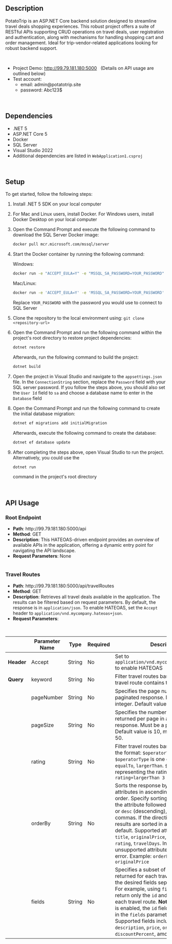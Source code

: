 ## Description

PotatoTrip is an ASP.NET Core backend solution designed to streamline travel deals shopping experiences. This robust project offers a suite of RESTful APIs supporting CRUD operations on travel deals, user registration and authentication, along with mechanisms for handling shopping cart and order management. Ideal for trip-vendor-related applications looking for robust backend support.

&nbsp;

- Project Demo: http://99.79.181.180:5000 &nbsp; (Details on API usage are outlined below)
- Test account:
  - email: admin@&#8203;potatotrip.site
  - password: Abc123$

&nbsp;

## Dependencies
* .NET 5
* ASP.NET Core 5
* Docker
* SQL Server
* Visual Studio 2022
* Additional dependencies are listed in `WebApplication1.csproj` 

&nbsp;

## Setup
To get started, follow the following steps:
1. Install .NET 5 SDK on your local computer
2. For Mac and Linux users, install Docker. For Windows users, install Docker Desktop on your local computer
3. Open the Command Prompt and execute the following command to download the SQL Server Docker image:

   ```bash
   docker pull mcr.microsoft.com/mssql/server
   ```

4. Start the Docker container by running the following command:

   Windows:

   ```bash
   docker run -e "ACCEPT_EULA=Y" -e "MSSQL_SA_PASSWORD=YOUR_PASSWORD" -p 1433:1433 -d mcr.microsoft.com/mssql/server
   ```

   Mac/Linux:

   ```bash
   docker run -e 'ACCEPT_EULA=Y' -e 'MSSQL_SA_PASSWORD=YOUR_PASSWORD' -p 1433:1433 -d mcr.microsoft.com/mssql/server
   ```

   Replace `YOUR_PASSWORD` with the password you would use to connect to SQL Server

5. Clone the repository to the local environment using: `git clone <repository-url>`
6. Open the Command Prompt and run the following command within the project's root directory to restore project dependencies:

    ```bash
    dotnet restore
    ```

    Afterwards, run the following command to build the project:

    ```bash
    dotnet build
    ```
   
7. Open the project in Visual Studio and navigate to the `appsettings.json` file. In the `ConnectionString` section, replace the `Password` field with your SQL server password. If you follow the steps above, you should also set the `User Id` field to `sa` and choose a database name to enter in the `Database` field
8. Open the Command Prompt and run the following command to create the initial database migration:

   ```bash
   dotnet ef migrations add initialMigration
   ```

   Afterwards, execute the following command to create the database:

   ```bash
   dotnet ef database update
   ```

9. After completing the steps above, open Visual Studio to run the project. Alternatively, you could use the
    
   ```bash
   dotnet run
   ```
   
   command in the project's root directory

&nbsp;

## API Usage
### Root Endpoint
- **Path**: http:&#8203;//99.79.181.180:5000/api
- **Method**: GET
- **Description**: This HATEOAS-driven endpoint provides an overview of available APIs in the application, offering a dynamic entry point for navigating the API landscape.
- **Request Parameters**: None

#

### Travel Routes
- **Path**: http:&#8203;//99.79.181.180:5000/api/travelRoutes
- **Method**: GET
- **Description**: Retrieves all travel deals available in the application. The results can be filtered based on request parameters. By default, the response is in `application/json`. To enable HATEOAS, set the `Accept` header to `application/vnd.mycompany.hateoas+json`.
- **Request Parameters**:

&nbsp;

|            | **Parameter Name** | **Type** | **Required** | **Description**                                                                                                                                                                                                                                                                                                                                                                                                                                                                                                                                  |
|------------|--------------------|----------|--------------|--------------------------------------------------------------------------------------------------------------------------------------------------------------------------------------------------------------------------------------------------------------------------------------------------------------------------------------------------------------------------------------------------------------------------------------------------------------------------------------------------------------------------------------------------|
| **Header** | Accept             | String   | No           | Set to `application/vnd.mycompany.hateoas+json` to enable HATEOAS                                                                                                                                                                                                                                                                                                                                                                                                                                                                                |
| **Query**  | keyword            | String   | No           | Filter travel routes based on if title of a travel route contains the keyword                                                                                                                                                                                                                                                                                                                                                                                                                                                                    |
|            | pageNumber         | String   | No           | Specifies the page number in a paginated response. Must be a positive integer. Default value is 1.                                                                                                                                                                                                                                                                                                                                                                                                                                               |
|            | pageSize           | String   | No           | Specifies the number of items to be returned per page in a paginated response. Must be a positive integer. Default value is 10, maximum value is 50.                                                                                                                                                                                                                                                                                                                                                                                             |
|            | rating             | String   | No           | Filter travel routes based on rating. Use the format: `$operatorType $value`. `$operatorType` is one of `lessThan`, `equalTo`, `largerThan`. `$value` is an integer representing the rating. Example: `rating=largerThan 3`                                                                                                                                                                                                                                                                                                                      |
|            | orderBy            | String   | No           | Sorts the response by specified attributes in ascending or descending order. Specify sorting criteria by using the attribute followed by `asc` (ascending) or `desc` (descending), separated by commas. If the direction is omitted, results are sorted in ascending order by default. Supported attributes are: `id`, `title`, `originalPrice`, `departureTime`, `rating`, `travelDays`. Incorrect or unsupported attributes will trigger an error. Example: `orderBy=title desc, originalPrice`                                                |
|            | fields             | String   | No           | Specifies a subset of fields to be returned for each travel route item. List the desired fields separated by commas. For example, using `fields=id, price` will return only the `id` and `price` fields in each travel route. **Note**: When HATEOAS is enabled, the `id` field **must** be included in the `fields` parameter to avoid issues. Supported fields include `id`, `title`, `description`, `price`, `originalPrice`, `discountPercent`, among others. |


   
    
 



